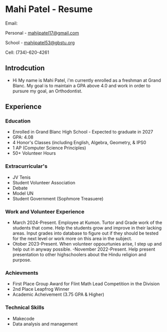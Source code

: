 # Mahi Patel - Resume

Email:
  
  Personal - [mahijpatel17@gmail.com](mailto:mahijpatel17@gbstu.org)
  
  School - [mahijpatel53@gbstu.org](mailto:mahijpatel53@gbstu.org)

Cell: (734)-620-4261

## Introdcution
- Hi My name is Mahi Patel, i'm currently enrolled as a freshman at Grand Blanc. My goal is to maintain a GPA above 4.0 and work in order to pursure my goal, an Orthodontist.

## Experience

### Education
- Enrolled in Grand Blanc High School - Expected to graduate in 2027
- GPA: 4.08
- 4 Honor's Classes (including English, Algebra, Geometry, & IPS0
- 1 AP (Computer Science Principles)
- 50+ Volunteer Hours

### Extracurricular's
- JV Tenis
- Student Volunteer Association
- Debate
- Model UN
- Student Government (Sophmore Treasuere)

### Work and Volunteer Experience
- March 2024-Present. Employee at Kumon. Turtor and Grade work of the students that come. Help the students grow and improve in their lacking areas. Input grades into database to figure out if they should be tested for the next level or work more on this area in the subject.
- Otober 2023-Present. When volunteer oppourtunies arise, I step up and help out in anyway possible.
-November 2022-Present. Help present presentation to other highschoolers about the Hindu religion and purpose.

### Achievments
- First Place Group Award for Flint Math Lead Competition in the Division
- 2nd Place Leapfrog Winner
- Academic Acheivement (3.75 GPA & Higher)

### Technical Skills
- Makecode
- Data analysis and management
  








<!---
mahiipatel/mahiipatel is a ✨ special ✨ repository because its `README.md` (this file) appears on your GitHub profile.
You can click the Preview link to take a look at your changes.
--->

